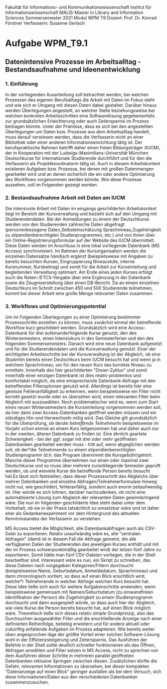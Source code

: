 Fakultät für Informations- und Kommunikationswissenschaft 
Institut für Informationswissenschaft 
MALIS-Master in Library and Information Sciences 
Sommersemester 2021 
Modul WPM T9 
Dozent: Prof. Dr. Konrad Förstner 
Verfasserin: Susanne Gerlach 


# Aufgabe WPM_T9.1 
## Datenintensive Prozesse im Arbeitsalltag - Bestandsaufnahme und Ideenentwicklung 


### 1. Einführung 

In der vorliegenden Ausarbeitung soll betrachtet werden, bei welchen Prozessen des eigenen Berufsalltags die Arbeit mit Daten im Fokus steht und wie sich er Umgang mit diesen Daten dabei gestaltet. Darüber hinaus werden Überlegungen angestellt, an welcher
Stelle beziehungsweise bei welchen konkreten Arbeitsschritten eine Softwarelösung gegebenenfalls zur grundsätzlichen Erleichterung oder auch Zeitersparnis im Prozess beitragen könnte. 
Unter der Prämisse, dass es sich bei den angestellten Überlegungen um Daten bzw. Prozesse aus dem Arbeitsalltag handelt, muss darauf verwiesen werden, dass die Verfasserin nicht an einer Bibliothek oder einer anderen Informationseinrichtung tätig ist.
Der berufspraktische Rahmen betrifft daher einen freien Bildungsträger (IUCM), der in Kooperation mit der Ludwigs-Maximilians-Universität München Deutschkurse für internationale Studierende durchführt und für den die Verfasserin als Projektkoordinatorin 
tätig ist. Auch in diesem Arbeitskontext existieren Aufgaben bzw. Prozesse, bei denen mit großen Datenmengen gearbeitet wird und an denen sicherlich die ein oder andere Optimierung des Workflows vorgenommen werden könnte. Wie diese Prozesse aussehen, soll im
Folgenden gezeigt werden.

### 2. Bestandsaufnahme Arbeit mit Daten am IUCM 
Die intensivste Arbeit mit Daten im eingangs geschilderten Arbeitskontext liegt im Bereich der Kursverwaltung und bezieht sich auf den Umgang mit Studierendendaten. Bei der Anmeldungen zu einem der Deutschkurse werden von den Studierenden zahlreiche
Daten abgefragt (personenbezogene Daten,Selbsteinschätzung Sprachniveau,Zugehörigkeit zu stipendienberechtigten Studienprogrammen, etc.) und von ihnen über ein Online-Registrierungsformular auf der Website des IUCM übermittelt. Diese Daten werden im Anschluss in eine lokal vorliegende Datenbank
(MS Access) synchronisiert. Im Rahmen der Kursorganisation werden die einzelnen Datensätze händisch ergänzt (beispielsweise mit Angaben zu bereits besuchten Kursen, Eingruppierung Niveaustufe, interne Kursnummer, Kursbeitrag) und somit für die Arbeit
zur Kurseinteilung und begleitenden Verwaltung optimiert. Am Ende eines jeden Kurses erfolgt auch die Noten-/ETCS-Vergabe über eine Ergänzung in der Datenbank sowie die Zeugniserstellung über einen DB-Bericht. Da an einem einzelnen Deutschkurs im
Schnitt zwischen 450 und 500 Studierende teilnehmen, kommt bei dieser Arbeit eine große Menge relevanter Daten zusammen. 

### 3. Workflows und Optimierungspotential 
Um im Folgenden Überlegungen zu einer Optimierung bestimmter Prozessschritte anstellen zu können, muss zunächst einmal der betreffende Workflow kurz geschildert werden. Grundsätzlich wird eine Access-Datenbank für drei aufeinanderfolgende Kurse genutzt, den
des Wintersemesters, einen Intensivkurs in den Semesterferien und den des folgenden Sommersemesters. Danach wird eine neue Datenbank aufgesetzt und für die Studierendendaten und die Kursverwaltung genutzt. Einer der wichtigsten Arbeitsschritte bei der 
Kursverwaltung ist der Abgleich, ob ein*e Student*in bereits einen Deutschkurs beim IUCM besucht hat und wenn ja in welchem Sprachniveau, um für den neuen Kurs das korrekte Niveau zu ermitteln. Innerhalb des hier geschilderten "Dreier-Zyklus" und somit 
innerhalb einer einzigen Datenbank ist dies relativ problemlos und komfortabel möglich, da eine entsprechende Datenbank-Abfrage mit den betreffenden Filteroptionen genutzt wird. Allerdings ist bereits hier eine gewisse Fehleranfälligkeit zu erkennen, wenn
beispielsweise ein Filter nicht korrekt gesetzt wurde oder es übersehen wird, einen relevanten Filter beim Abgleich mit auszuwählen. Noch problematischer wird es, wenn zum Start eines neuen Wintersemesters die Kurseinteilung vorgenommen werden soll, da hier dann
zwei Access-Datenbanken geöffnet werden müssen und ein ständiges Hin-und Herwechseln nötig wird. Das Gleiche gilt grundsätzlich für die Überprüfung, ob der*die betreffende Teilnehmer*in beispielsweise im Vorjahr schon einmal an einem Kurs teilgenommen hat und daher
auch nur in der zweiten, älteren Datenbank zu finden ist. Eine ähnlich geartete Schwierigkeit - bei der ggf. sogar mit drei oder mehr geöffneten Datenbanken gearbeitet werden muss - tritt auf, wenn abgeglichen werden soll, ob der*die Teilnehmende zu einem 
stipendienberechtigten Studienprogramm (d.h. das Program übernimmt die Kursgebühr)gehört. Manche dieser Programme übernehmen nur einen oder maximal zwei Deutschkurse und so muss über mehrere zurückliegende Semester geprüft werden, ob und wieviele Kurse die 
betreffende Person bereits besucht hat.Es lässt sich feststellen, dass dieser Prozessschritt des Abgleichs über mehrer Datenbanken und einzelne Abfragen/Teilnehmerformulare hinweg nicht nur, wie geschildert, fehleranfällig, sondern auch enorm zeitaufwendig ist. Hier
würde es sich lohnen, darüber nachzudenken, ob nicht eine automatisierte Lösung zum Abgleich der relevanten Daten gewinnbringend wäre. Die nun im folgenden geschilderte Idee steht dabei unter dem Vorbehalt, ob sie in der Praxis tatsächlich so umsetzbar wäre
und ist daher eher als Gedankenexperiment vor dem Hintergrund des aktuellen Kenntnisstandes der Verfasserin zu verstehen.

MS Access bietet die Möglichkeit, alle Datenbankabfragen auch als CSV-Datei zu exportieren. Relativ unaufwändig wäre es, alle "zentralen Abfragen" (damit ist in diesem Fall die Abfrage gemeint, die alle verfügbaren Daten der Studierenden des jeweiligen Kurses enthält und mit der im 
Prozess schwerpunktmäßig gearbeitet wird) der letzen fünf Jahre zu exportieren. Somit hätte man fünf CSV-Dateien vorliegen, die in der Shell bearbeitbar sind. Interessant wäre es nun, ein Skript zu schreiben, das diese Dateien nach vorgegeben Kategorien/Filtern
durchsucht (beispielsweise Name, Geburtsdatum, Anmeldedatum, Sprachniveau) und dann chronologisch sortiert, so dass auf einen Blick ersichtlich wird, welche*r Teilnehmende in welcher Abfolge welchen Kurs besucht hat. Diese Idee ließe sich auch für weitere 
Aufgabenschritte  anwenden, wenn beispielsweise gemeinsam mit Namen/Geburtsdatum (zu einwandfreien Identifikation der Person) die Zugehörigkeit zu einem Studienprogramm durchsucht und dann ausgespielt würde, so dass auch hier der Abgleich, wie viele 
Kurse die Person bereits besucht hat, auf einen Blick möglich wäre. Theoretisch ließe sich dieses relativ simple Grundprinzip, also das Durchsuchen ausgewählter Filter und die anschließende Anzeige nach einer definierten Reihenfolge, beliebig erweitern und für
andere aktuell oder zukünftig anfallende Aufgaben im Prozess adaptieren. Wie bereits weiter oben angesprochen läge der größte Vorteil einer solchen Software-Lösung wohl in der Effizienzsteigerung und Zeitersparnis. Das Ausführen der Befehle in der Shell sollte
deutlich schneller funktionieren als das Öffnen, Abfragen anwählen und Filter setzen in MS Access, nicht zu sprechen von dem Ausführen dieser Schritte in mehreren parallel geöffneten Datenbanken inklusive Springen zwischen diesen. Zusätzlichen dürfte die Gefahr,
relevanten Informationen zu übersehen, bei dieser kompakten "Datenanzeige auf einen Blick" geringer ausfallen als bei dem Versuch, sich diese Informationen/Daten aus den verschiedenen Datenbanken zusammenzusuchen.

  
